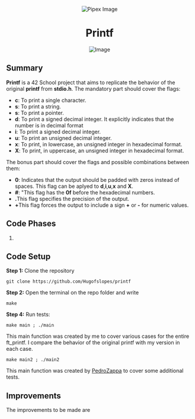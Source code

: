 <p align="center">
    <img src="https://www.42porto.com/wp-content/uploads/2024/08/42-Porto-Horizontal.png" alt="Pipex Image" />
</p>
<h1 align="center">Printf</h1>
<p align="center">
    <img src="https://github.com/user-attachments/assets/31d40d19-8a82-4f82-aa23-3303cb741f5f" alt="Image" />
</p>

## Summary
<p>
    <b>Printf</b> is a 42 School project that aims to replicate the behavior of the original <b>printf</b> from <b>stdio.h</b>. The mandatory part should cover the flags:
</p>
<ul>
    <li><b>c</b>: To print a single character.</li>
    <li><b>s</b>: To print a string.</li>
    <li><b>s</b>: To print a pointer.</li>
    <li><b>d</b>: To print a signed decimal integer. It explicitly indicates that the number is in decimal format</li>
    <li><b>i</b>: To print a signed decimal integer.</li>
    <li><b>u</b>: To print an unsigned decimal integer.</li>
    <li><b>x</b>: To print, in lowercase, an unsigned integer in hexadecimal format.</li>
    <li><b>X</b>: To print, in uppercase, an unsigned integer in hexadecimal format.</li>
</ul>
<p>
The bonus part should cover the flags and possible combinations between them:
</p>
<ul>
    <li><b>0</b>: Indicates that the output should be padded with zeros instead of spaces. This flag can be aplyed to <b>d</b>,<b>i</b>,<b>u</b>,<b>x</b> and <b>X</b>.</li>
    <li><b>#</b>: "This flag has the <b>0f</b> before the hexadecimal numbers.</li>
    <li><b>.</b>This flag specifies the precision of the output.</li>
    <li><b>+</b>This flag forces the output to include a sign <b>+</b> or <b>-</b> for numeric values.
</ul>

## Code Phases
<ol>
    <li></li>
    </ol>

## Code Setup
<p>
    <b>Step 1:</b> Clone the repository
</p>

    git clone https://github.com/Hugofslopes/printf

<p>
    <b>Step 2:</b> Open the terminal on the repo folder and write
</p>

    make

<p>
    <b>Step 4:</b> Run tests:
</p>

    make main ; ./main
This main function was created by me to cover various cases for the entire ft_printf. I compare the behavior of the original printf with my version in each case.

	make main2 ; ./main2
This main function was created by <a href="https://github.com/PedroZappa">PedroZappa</a> to cover some additional tests.
## Improvements
<p>
    The improvements to be made are 
</p>